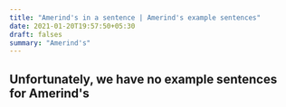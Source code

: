 ```yaml
---
title: "Amerind's in a sentence | Amerind's example sentences"
date: 2021-01-20T19:57:50+05:30
draft: falses
summary: "Amerind's"
---
```

## Unfortunately, we have no example sentences for Amerind's                 

